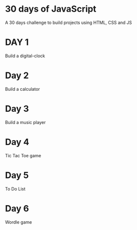# 30 days of JavaScript
A 30 days challenge to build projects using HTML, CSS and JS

# DAY 1
Build a digital-clock 

# Day 2
Build a calculator

# Day 3
Build a music player

# Day 4
Tic Tac Toe game

# Day 5
To Do List 

# Day 6
Wordle game
